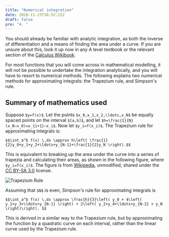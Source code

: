```yaml
---
title: "Numerical integration"
date: 2020-11-23T16:52:22Z
draft: false
pre: "4. "
---
```


You should already be familiar with analytic integration, as both the inverse of differentiation and a means of finding the area under a curve.
If you are unsure about this, look it up now in any A level textbook or the relevant section of the [Calculus Wikibook](https://en.wikibooks.org/wiki/Calculus/Indefinite_integral).

For most functions that you will come across in mathematical modelling, it will not be possible to undertake the integration analytically, and you will have to resort to numerical methods.
The following explains two numerical methods for approximating integrals: the Trapezium rule, and Simpson's rule.   


## Summary of mathematics used  

Suppose `$y=f(x)$`.
Let the points `$x_0,x_1,x_2,\ldots,x_N$` be equally spaced points on the interval `$[a,b]$`, and let `$h=\frac{1}{N}(x_N−x_0)=x_{i+1}−x_i$`.
Now let `$y_i=f(x_i)$`.
The Trapezium rule for approximating integrals is:

`$$\int_a^b f(x) \,dx \approx h\left( \frac{1}{2}y_0+y_1+y_2+\ldots+y_{N-1}+\frac{1}{2}y_N \right).$$`

This is equivalent to breaking up the area under the curve into a series of trapezia and calculating their areas, as shown in the following figure, where `$y_i=f(x_i)$`.
The figure is from [Wikipedia](https://upload.wikimedia.org/wikipedia/commons/d/d1/Integration_num_trapezes_notation.svg), unmodified, shared under the [CC BY-SA 3.0](https://creativecommons.org/licenses/by-sa/3.0/) license.

![Trapezium Rule](/ScientificComputingInMatlab/images/unit_03/3_04_1_trapezium.svg?classes=matlab-screenshot-40)

Assuming that `$N$` is even, Simpson's rule for approximating integrals is

`$$\int_a^b f(x) \,dx \approx \frac{h}{3}\left( y_0 + 4\left( y_1+y_3+\ldots+y_{N-1} \right) + 2\left( y_2+y_4+\ldots+y_{N-2} + y_N \right)\right). $$`

This is derived in a similar way to the Trapezium rule, but by approximating the function by a quadratic curve on each interval, rather than the linear curve used by the Trapezium rule.
